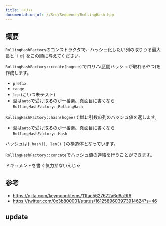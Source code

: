 ```yaml
---
title: ロリハ
documentation_of: //Src/Sequence/RollingHash.hpp
---
```


## 概要

`RollingHashFactory`のコンストラクタで、ハッシュ化したい列の取りうる最大長と $\mid \sigma \mid$ をこの順に与えてください。

`RollingHashFactory::create(hogeee)`でロリハ(区間ハッシュが取れるやつ)を作成します。

- `prefix`
- `range`
- `lcp` (こいつ未テスト)
- 型は`auto`で受け取るのが一番楽。真面目に書くなら`RollingHashFactory::RollingHash`

`RollingHashFactory::hash(hogee)`で単に引数の列のハッシュ値を返します。

- 型は`auto`で受け取るのが一番楽。真面目に書くなら`RollingHashFactory::Hash`

ハッシュは`{ hash(), len() }`の構造体となっています。

`RollingHashFactory::concate`でハッシュ値の連結を行うことができます。

ドキュメントを書く気力がないんじゃ

## 参考

- https://qiita.com/keymoon/items/11fac5627672a6d6a9f6
- https://twitter.com/0x3b800001/status/1612589603973914624?s=46

## update
